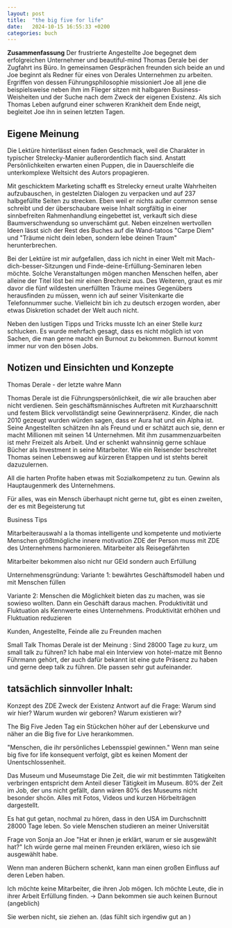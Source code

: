```yaml
---
layout: post
title:  "the big five for life"
date:   2024-10-15 16:55:33 +0200
categories: buch
---
```


**Zusammenfassung**
Der frustrierte Angestellte Joe begegnet dem erfolgreichen Unternehmer und beautiful-mind Thomas Derale bei der Zugfahrt ins Büro. In gemeinsamen Gesprächen freunden sich beide an und Joe beginnt als Redner für eines von Derales Unternehmen zu arbeiten. Ergriffen von dessen Führungsphilosophie missioniert Joe all jene die beispielsweise neben ihm im Flieger sitzen mit halbgaren Business-Weisheiten und der Suche nach dem Zweck der eigenen Existenz. Als sich Thomas Leben aufgrund einer schweren Krankheit dem Ende neigt, begleitet Joe ihn in seinen letzten Tagen. 
## Eigene Meinung
Die Lektüre hinterlässt einen faden Geschmack, weil die Charakter in typischer Strelecky-Manier außerordentlich flach sind. Anstatt Persönlichkeiten erwarten einen Puppen, die in Dauerschleife die unterkomplexe Weltsicht des Autors propagieren. 

Mit geschicktem Marketing schafft es Strelecky erneut uralte Wahrheiten aufzubauschen, in gestelzten Dialogen zu verpacken und auf 237 halbgefüllte Seiten zu strecken. Eben weil er nichts außer common sense schreibt und der überschaubare weise Inhalt sorgfältig in einer sinnbefreiten Rahmenhandlung eingebettet ist, verkauft sich diese Baumverschwendung so unverschämt gut. Neben einzelnen wertvollen Ideen lässt sich der Rest des Buches auf die Wand-tatoos "Carpe Diem" und "Träume nicht dein leben, sondern lebe deinen Traum" herunterbrechen. 

Bei der Lektüre ist mir aufgefallen, dass ich nicht in einer Welt mit Mach-dich-besser-Sitzungen und Finde-deine-Erfüllung-Seminaren leben möchte. Solche Veranstaltungen mögen manchen Menschen helfen, aber alleine der Titel löst bei mir einen Brechreiz aus. Des Weiteren, graut es mir davor die fünf wildesten unerfüllten Träume meines Gegenübers herausfinden zu müssen, wenn ich auf seiner Visitenkarte die Telefonnummer suche. Vielleicht bin ich zu deutsch erzogen worden, aber etwas Diskretion schadet der Welt auch nicht. 

Neben den lustigen Tipps und Tricks musste Ich an einer Stelle kurz schlucken. Es wurde mehrfach gesagt, dass es nicht möglich ist von Sachen, die man gerne macht ein Burnout zu bekommen. Burnout kommt immer nur von den bösen Jobs. 





## Notizen und Einsichten und Konzepte

Thomas Derale - der letzte wahre Mann

Thomas Derale ist die Führungspersönlichkeit, die wir alle brauchen aber nicht verdienen. Sein geschäftsmännisches Auftreten mit Kurzhaarschnitt und festem Blick vervollständigt seine Gewinnerpräsenz. Kinder, die nach 2010 gezeugt wurden würden sagen, dass er Aura hat und ein Alpha ist. Seine Angestellten schätzen ihn als Freund und er schätzt auch sie, denn er macht Millionen mit seinen 14 Unternehmen. Mit ihm zusammenzuarbeiten ist mehr Freizeit als Arbeit. Und er schenkt wahnsinnig gerne schlaue Bücher als Investment in seine Mitarbeiter. 
Wie ein Reisender beschreitet Thomas seinen Lebensweg auf kürzeren Etappen und ist stehts bereit dazuzulernen. 




All die harten Profite haben etwas mit Sozialkompetenz zu tun. 
Gewinn als Hauptaugenmerk des Unternehmens. 

Für alles, was ein Mensch überhaupt nicht gerne tut, gibt es einen zweiten, der es mit Begeisterung tut



Business Tips

Mitarbeiterauswahl a la thomas
intelligente und kompetente und motivierte Menschen
größtmögliche innere motivation
ZDE der Person muss mit ZDE des Unternehmens harmonieren. 
Mitarbeiter als Reisegefährten

Mitarbeiter bekommen also nicht nur GEld sondern auch Erfüllung


Unternehmensgründung:
Variante 1: bewährtes Geschäftsmodell haben und mit Menschen füllen

Variante 2: Menschen die Möglichkeit bieten das zu machen, was sie sowieso wollten. Dann ein Geschäft daraus machen.
Produktivität und Fluktuation als Kennwerte eines Unternehmens. 
Produktivität erhöhen und Fluktuation reduzieren

Kunden, Angestellte, Feinde alle zu Freunden machen

Small Talk
Thomas Derale ist der Meinung : Sind 28000 Tage zu kurz, um small talk zu führen?
Ich habe mal ein Interview von hotel-matze mit Benno Führmann gehört, der auch dafür bekannt ist eine gute Präsenz zu haben und gerne deep talk zu führen. DIe passen sehr gut aufeinander. 



## tatsächlich sinnvoller Inhalt:



Konzept des ZDE 
Zweck der Existenz
Antwort auf die Frage: Warum sind wir hier? Warum wurden wir geboren? Warum existieren wir?





The Big Five
Jeden Tag ein Stückchen höher auf der Lebenskurve und näher an die Big five for Live herankommen.

"Menschen, die ihr persönliches Lebensspiel gewinnen."
Wenn man seine big five for life konsequent verfolgt, gibt es keinen Moment der Unentschlossenheit. 


Das Museum und Museumstage
Die Zeit, die wir mit bestimmten Tätigkeiten verbringen entspricht dem Anteil dieser Tätigkeit im Museum. 
80% der Zeit im Job, der uns nicht gefällt, dann wären 80% des Museums nicht besonder shcön. 
Alles mit Fotos, Videos und kurzen Hörbeiträgen dargestellt.






Es hat gut getan, nochmal zu hören, dass in den USA im Durchschnitt 28000 Tage leben. So viele Menschen studieren an meiner Universität


Frage von Sonja an Joe "Hat er ihnen je erklärt, warum er sie ausgewählt hat?"
Ich würde gerne mal meinen Freunden erklären, wieso ich sie ausgewählt habe. 





Wenn man anderen Büchern schenkt, kann man einen großen Einfluss auf deren Leben haben.


Ich möchte keine Mitarbeiter, die ihren Job mögen. Ich möchte Leute, die in ihrer Arbeit Erfüllung finden. 
-> Dann bekommen sie auch keinen Burnout (angeblich)



Sie werben nicht, sie ziehen an. (das fühlt sich irgendiw gut an )
